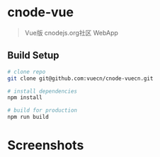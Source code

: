 # cnode-vue

> Vue版 cnodejs.org社区 WebApp

## Build Setup

``` bash
# clone repo
git clone git@github.com:vuecn/cnode-vuecn.git

# install dependencies
npm install

# build for production
npm run build
```
# Screenshots

